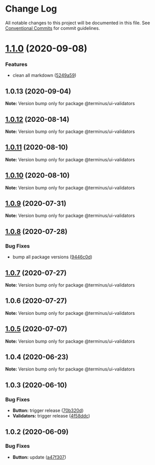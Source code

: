 # Change Log

All notable changes to this project will be documented in this file.
See [Conventional Commits](https://conventionalcommits.org) for commit guidelines.

# [1.1.0](https://github.com/GetTerminus/terminus-oss/compare/@terminus/ui-validators@1.0.13...@terminus/ui-validators@1.1.0) (2020-09-08)


### Features

* clean all markdown ([5249a59](https://github.com/GetTerminus/terminus-oss/commit/5249a59486be63b6d9a0be7a801defb9b6adcedc))





## 1.0.13 (2020-09-04)

**Note:** Version bump only for package @terminus/ui-validators





## [1.0.12](https://github.com/GetTerminus/terminus-oss/compare/@terminus/ui-validators@1.0.11...@terminus/ui-validators@1.0.12) (2020-08-14)

**Note:** Version bump only for package @terminus/ui-validators

## [1.0.11](https://github.com/GetTerminus/terminus-oss/compare/@terminus/ui-validators@1.0.10...@terminus/ui-validators@1.0.11) (2020-08-10)

**Note:** Version bump only for package @terminus/ui-validators

## [1.0.10](https://github.com/GetTerminus/terminus-oss/compare/@terminus/ui-validators@1.0.9...@terminus/ui-validators@1.0.10) (2020-08-10)

**Note:** Version bump only for package @terminus/ui-validators

## [1.0.9](https://github.com/GetTerminus/terminus-oss/compare/@terminus/ui-validators@1.0.8...@terminus/ui-validators@1.0.9) (2020-07-31)

**Note:** Version bump only for package @terminus/ui-validators

## [1.0.8](https://github.com/GetTerminus/terminus-oss/compare/@terminus/ui-validators@1.0.7...@terminus/ui-validators@1.0.8) (2020-07-28)

### Bug Fixes

* bump all package versions ([9446c0d](https://github.com/GetTerminus/terminus-oss/commit/9446c0d5cde3bd693cfba7cabbfd2db443a47b00))

## [1.0.7](https://github.com/GetTerminus/terminus-oss/compare/@terminus/ui-validators@1.0.6...@terminus/ui-validators@1.0.7) (2020-07-27)

**Note:** Version bump only for package @terminus/ui-validators

## 1.0.6 (2020-07-27)

**Note:** Version bump only for package @terminus/ui-validators

## [1.0.5](https://github.com/GetTerminus/terminus-oss/compare/@terminus/ui-validators@1.0.4...@terminus/ui-validators@1.0.5) (2020-07-07)

**Note:** Version bump only for package @terminus/ui-validators

## 1.0.4 (2020-06-23)

**Note:** Version bump only for package @terminus/ui-validators

## 1.0.3 (2020-06-10)

### Bug Fixes

* **Button:** trigger release ([70b320d](https://github.com/GetTerminus/terminus-oss/commit/70b320d072a25a581451da86be72c1f5fce26398))
* **Validators:** trigger release ([4f58ddc](https://github.com/GetTerminus/terminus-oss/commit/4f58ddc9dc6f16e9e124b5a318e5559ac790eb90))

## 1.0.2 (2020-06-09)

### Bug Fixes

* **Button:** update ([a47f307](https://github.com/GetTerminus/terminus-oss/commit/a47f30757b9216d6ee76788c117e76eacf5289e5))
